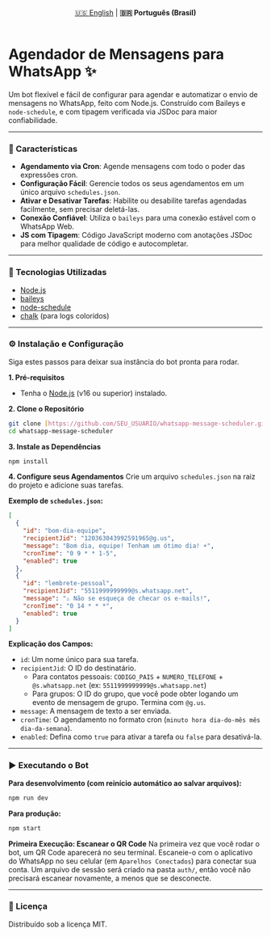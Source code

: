 <div align="center">
  <a href="README.md">🇺🇸 English</a> | <strong>🇧🇷 Português (Brasil)</strong>
</div>
<br>

# Agendador de Mensagens para WhatsApp ✨

Um bot flexível e fácil de configurar para agendar e automatizar o envio de mensagens no WhatsApp, feito com Node.js. Construído com Baileys e `node-schedule`, e com tipagem verificada via JSDoc para maior confiabilidade.

---

### 🚀 Características

- **Agendamento via Cron**: Agende mensagens com todo o poder das expressões cron.
- **Configuração Fácil**: Gerencie todos os seus agendamentos em um único arquivo `schedules.json`.
- **Ativar e Desativar Tarefas**: Habilite ou desabilite tarefas agendadas facilmente, sem precisar deletá-las.
- **Conexão Confiável**: Utiliza o `baileys` para uma conexão estável com o WhatsApp Web.
- **JS com Tipagem**: Código JavaScript moderno com anotações JSDoc para melhor qualidade de código e autocompletar.

---

### 🔧 Tecnologias Utilizadas

- [Node.js](https://nodejs.org/)
- [baileys](https://github.com/WhiskeySockets/Baileys)
- [node-schedule](https://github.com/node-schedule/node-schedule)
- [chalk](https://github.com/chalk/chalk) (para logs coloridos)

---

### ⚙️ Instalação e Configuração

Siga estes passos para deixar sua instância do bot pronta para rodar.

**1. Pré-requisitos**
- Tenha o [Node.js](https://nodejs.org/en/download/) (v16 ou superior) instalado.

**2. Clone o Repositório**
```bash
git clone [https://github.com/SEU_USUARIO/whatsapp-message-scheduler.git](https://github.com/SEU_USUARIO/whatsapp-message-scheduler.git)
cd whatsapp-message-scheduler
````

**3. Instale as Dependências**

```bash
npm install
```

**4. Configure seus Agendamentos**
Crie um arquivo `schedules.json` na raiz do projeto e adicione suas tarefas.

**Exemplo de `schedules.json`:**

```json
[
  {
    "id": "bom-dia-equipe",
    "recipientJid": "120363043992591965@g.us",
    "message": "Bom dia, equipe! Tenham um ótimo dia! ☀️",
    "cronTime": "0 9 * * 1-5",
    "enabled": true
  },
  {
    "id": "lembrete-pessoal",
    "recipientJid": "5511999999999@s.whatsapp.net",
    "message": "⚠️ Não se esqueça de checar os e-mails!",
    "cronTime": "0 14 * * *",
    "enabled": true
  }
]
```

**Explicação dos Campos:**

  - `id`: Um nome único para sua tarefa.
  - `recipientJid`: O ID do destinatário.
      - Para contatos pessoais: `CODIGO_PAIS` + `NUMERO_TELEFONE` + `@s.whatsapp.net` (ex: `5511999999999@s.whatsapp.net`)
      - Para grupos: O ID do grupo, que você pode obter logando um evento de mensagem de grupo. Termina com `@g.us`.
  - `message`: A mensagem de texto a ser enviada.
  - `cronTime`: O agendamento no formato cron (`minuto hora dia-do-mês mês dia-da-semana`).
  - `enabled`: Defina como `true` para ativar a tarefa ou `false` para desativá-la.

-----

### ▶️ Executando o Bot

**Para desenvolvimento (com reinício automático ao salvar arquivos):**

```bash
npm run dev
```

**Para produção:**

```bash
npm start
```

**Primeira Execução: Escanear o QR Code**
Na primeira vez que você rodar o bot, um QR Code aparecerá no seu terminal. Escaneie-o com o aplicativo do WhatsApp no seu celular (em `Aparelhos Conectados`) para conectar sua conta. Um arquivo de sessão será criado na pasta `auth/`, então você não precisará escanear novamente, a menos que se desconecte.

-----

### 📜 Licença

Distribuído sob a licença MIT.

